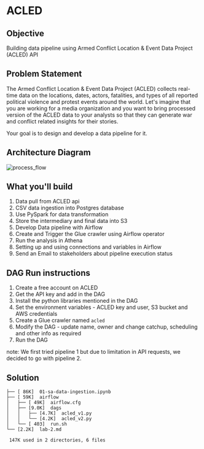 # ACLED

## Objective

Building data pipeline using Armed Conflict Location & Event Data Project (ACLED) API

## Problem Statement

The Armed Conflict Location & Event Data Project (ACLED) collects real-time data on the locations, dates, actors, fatalities, and types of all reported political violence and protest events around the world. Let's imagine that you are working for a media organization and you want to bring processed version of the ACLED data to your analysts so that they can generate war and conflict related insights for their stories.

Your goal is to design and develop a data pipeline for it.

## Architecture Diagram

![process_flow](https://user-images.githubusercontent.com/62965911/210161885-38b0a8ef-49d9-49a0-b663-5bbecb51bd77.svg)

## What you'll build

1. Data pull from ACLED api
2. CSV data ingestion into Postgres database
3. Use PySpark for data transformation
4. Store the intermediary and final data into S3
5. Develop Data pipeline with Airflow
6. Create and Trigger the Glue crawler using Airflow operator
7. Run the analysis in Athena
8. Setting up and using connections and variables in Airflow
9. Send an Email to stakeholders about pipeline execution status

## DAG Run instructions

1. Create a free account on ACLED
2. Get the API key and add in the DAG
3. Install the python libraries mentioned in the DAG
4. Set the environment variables - ACLED key and user, S3 bucket and AWS credentials
5. Create a Glue crawler named `acled`
6. Modify the DAG - update name, owner and change catchup, scheduling and other info as required
7. Run the DAG

note: We first tried pipeline 1 but due to limitation in API requests, we decided to go with pipeline 2.

## Solution

```
├── [ 86K]  01-sa-data-ingestion.ipynb
├── [ 59K]  airflow
│   ├── [ 49K]  airflow.cfg
│   ├── [9.0K]  dags
│   │   ├── [4.7K]  acled_v1.py
│   │   └── [4.2K]  acled_v2.py
│   └── [ 403]  run.sh
└── [2.2K]  lab-2.md

 147K used in 2 directories, 6 files
```